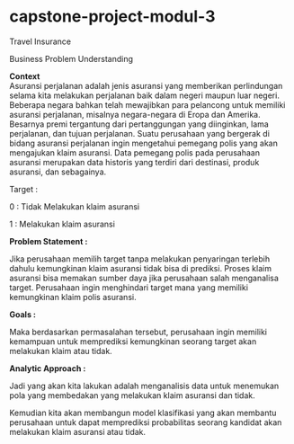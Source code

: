 # capstone-project-modul-3

Travel Insurance

Business Problem Understanding

**Context**  
Asuransi perjalanan adalah jenis asuransi yang memberikan perlindungan selama kita melakukan perjalanan baik dalam negeri maupun luar negeri. Beberapa negara bahkan telah mewajibkan para pelancong untuk memiliki asuransi perjalanan, misalnya negara-negara di Eropa dan Amerika. Besarnya premi tergantung dari pertanggungan yang diinginkan, lama perjalanan, dan tujuan perjalanan. Suatu perusahaan yang bergerak di bidang asuransi perjalanan ingin mengetahui pemegang polis yang akan mengajukan klaim asuransi. Data pemegang polis pada perusahaan asuransi merupakan data historis yang terdiri dari destinasi, produk asuransi, dan sebagainya.

Target :

0 : Tidak Melakukan klaim asuransi

1 : Melakukan klaim asuransi

**Problem Statement :**

Jika perusahaan memilih target tanpa melakukan penyaringan terlebih dahulu kemungkinan klaim asuransi tidak bisa di prediksi. Proses klaim asuransi bisa memakan sumber daya jika perusahaan salah menganalisa target. Perusahaan ingin menghindari target mana yang memiliki kemungkinan klaim polis asuransi.

**Goals :**

Maka berdasarkan permasalahan tersebut, perusahaan ingin memiliki kemampuan untuk memprediksi kemungkinan seorang target akan melakukan klaim atau tidak.

**Analytic Approach :**

Jadi yang akan kita lakukan adalah menganalisis data untuk menemukan pola yang membedakan yang melakukan klaim asuransi dan tidak.

Kemudian kita akan membangun model klasifikasi yang akan membantu perusahaan untuk dapat memprediksi probabilitas seorang kandidat akan melakukan klaim asuransi atau tidak.

